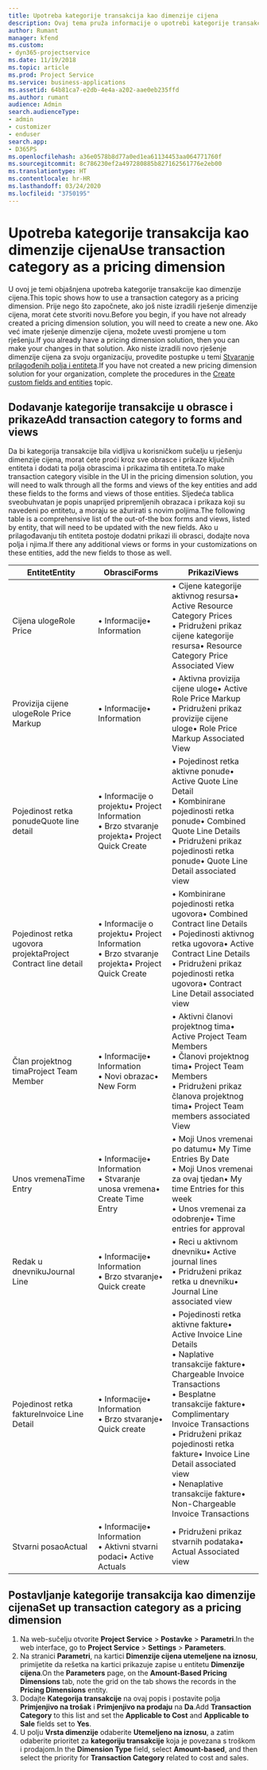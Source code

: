 ```yaml
---
title: Upotreba kategorije transakcija kao dimenzije cijena
description: Ovaj tema pruža informacije o upotrebi kategorije transakcije kao dimenzije cijena.
author: Rumant
manager: kfend
ms.custom:
- dyn365-projectservice
ms.date: 11/19/2018
ms.topic: article
ms.prod: Project Service
ms.service: business-applications
ms.assetid: 64b81ca7-e2db-4e4a-a202-aae0eb235ffd
ms.author: rumant
audience: Admin
search.audienceType:
- admin
- customizer
- enduser
search.app:
- D365PS
ms.openlocfilehash: a36e0578b8d77a0ed1ea61134453aa064771760f
ms.sourcegitcommit: 8c786230ef2a497280885b827162561776e2eb00
ms.translationtype: HT
ms.contentlocale: hr-HR
ms.lasthandoff: 03/24/2020
ms.locfileid: "3750195"
---
```

# <a name="use-transaction-category-as-a-pricing-dimension"></a><span data-ttu-id="a75d5-103">Upotreba kategorije transakcija kao dimenzije cijena</span><span class="sxs-lookup"><span data-stu-id="a75d5-103">Use transaction category as a pricing dimension</span></span>
<span data-ttu-id="a75d5-104">U ovoj je temi objašnjena upotreba kategorije transakcije kao dimenzije cijena.</span><span class="sxs-lookup"><span data-stu-id="a75d5-104">This topic shows how to use a transaction category as a pricing dimension.</span></span> <span data-ttu-id="a75d5-105">Prije nego što započnete, ako još niste izradili rješenje dimenzije cijena, morat ćete stvoriti novu.</span><span class="sxs-lookup"><span data-stu-id="a75d5-105">Before you begin, if you have not already created a pricing dimension solution, you will need to create a new one.</span></span> <span data-ttu-id="a75d5-106">Ako već imate rješenje dimenzije cijena, možete uvesti promjene u tom rješenju.</span><span class="sxs-lookup"><span data-stu-id="a75d5-106">If you already have a pricing dimension solution, then you can make your changes in that solution.</span></span> <span data-ttu-id="a75d5-107">Ako niste izradili novo rješenje dimenzije cijena za svoju organizaciju, provedite postupke u temi [Stvaranje prilagođenih polja i entiteta](create-custom-fields-entities.md).</span><span class="sxs-lookup"><span data-stu-id="a75d5-107">If you have not created a new pricing dimension solution for your organization, complete the procedures in the [Create custom fields and entities](create-custom-fields-entities.md) topic.</span></span>

## <a name="add-transaction-category-to-forms-and-views"></a><span data-ttu-id="a75d5-108">Dodavanje kategorije transakcije u obrasce i prikaze</span><span class="sxs-lookup"><span data-stu-id="a75d5-108">Add transaction category to forms and views</span></span>
<span data-ttu-id="a75d5-109">Da bi kategorija transakcije bila vidljiva u korisničkom sučelju u rješenju dimenzije cijena, morat ćete proći kroz sve obrasce i prikaze ključnih entiteta i dodati ta polja obrascima i prikazima tih entiteta.</span><span class="sxs-lookup"><span data-stu-id="a75d5-109">To make transaction category visible in the UI in the pricing dimension solution, you will need to walk through all the forms and views of the key entities and add these fields to the forms and views of those entities.</span></span>
<span data-ttu-id="a75d5-110">Sljedeća tablica sveobuhvatan je popis unaprijed pripremljenih obrazaca i prikaza koji su navedeni po entitetu, a moraju se ažurirati s novim poljima.</span><span class="sxs-lookup"><span data-stu-id="a75d5-110">The following table is a comprehensive list of the out-of-the box forms and views, listed by entity, that will need to be updated with the new fields.</span></span> <span data-ttu-id="a75d5-111">Ako u prilagođavanju tih entiteta postoje dodatni prikazi ili obrasci, dodajte nova polja i njima.</span><span class="sxs-lookup"><span data-stu-id="a75d5-111">If there any additional views or forms in your customizations on these entities, add the new fields to those as well.</span></span>

|  <span data-ttu-id="a75d5-112">Entitet</span><span class="sxs-lookup"><span data-stu-id="a75d5-112">Entity</span></span>        | <span data-ttu-id="a75d5-113">Obrasci</span><span class="sxs-lookup"><span data-stu-id="a75d5-113">Forms</span></span>     |<span data-ttu-id="a75d5-114">Prikazi</span><span class="sxs-lookup"><span data-stu-id="a75d5-114">Views</span></span>        |
| ------------------------------|---------------------------------|----------------------------------|
|  <span data-ttu-id="a75d5-115">Cijena uloge</span><span class="sxs-lookup"><span data-stu-id="a75d5-115">Role Price</span></span>|<span data-ttu-id="a75d5-116">• Informacije</span><span class="sxs-lookup"><span data-stu-id="a75d5-116">• Information</span></span> |<span data-ttu-id="a75d5-117">• Cijene kategorije aktivnog resursa</span><span class="sxs-lookup"><span data-stu-id="a75d5-117">• Active Resource Category Prices</span></span><br> <span data-ttu-id="a75d5-118">• Pridruženi prikaz cijene kategorije resursa</span><span class="sxs-lookup"><span data-stu-id="a75d5-118">• Resource Category Price Associated View</span></span>|
|  <span data-ttu-id="a75d5-119">Provizija cijene uloge</span><span class="sxs-lookup"><span data-stu-id="a75d5-119">Role Price Markup</span></span>|<span data-ttu-id="a75d5-120">• Informacije</span><span class="sxs-lookup"><span data-stu-id="a75d5-120">• Information</span></span>|<span data-ttu-id="a75d5-121">• Aktivna provizija cijene uloge</span><span class="sxs-lookup"><span data-stu-id="a75d5-121">• Active Role Price Markup</span></span><br><span data-ttu-id="a75d5-122">• Pridruženi prikaz provizije cijene uloge</span><span class="sxs-lookup"><span data-stu-id="a75d5-122">• Role Price Markup Associated View</span></span>|
|  <span data-ttu-id="a75d5-123">Pojedinost retka ponude</span><span class="sxs-lookup"><span data-stu-id="a75d5-123">Quote line detail</span></span>|<span data-ttu-id="a75d5-124">• Informacije o projektu</span><span class="sxs-lookup"><span data-stu-id="a75d5-124">• Project Information</span></span><br><span data-ttu-id="a75d5-125">• Brzo stvaranje projekta</span><span class="sxs-lookup"><span data-stu-id="a75d5-125">• Project Quick Create</span></span>|<span data-ttu-id="a75d5-126">• Pojedinost retka aktivne ponude</span><span class="sxs-lookup"><span data-stu-id="a75d5-126">• Active Quote Line Detail</span></span><br><span data-ttu-id="a75d5-127">• Kombinirane pojedinosti retka ponude</span><span class="sxs-lookup"><span data-stu-id="a75d5-127">• Combined Quote Line Details</span></span><br><span data-ttu-id="a75d5-128">• Pridruženi prikaz pojedinosti retka ponude</span><span class="sxs-lookup"><span data-stu-id="a75d5-128">• Quote Line Detail associated view</span></span>|
|  <span data-ttu-id="a75d5-129">Pojedinost retka ugovora projekta</span><span class="sxs-lookup"><span data-stu-id="a75d5-129">Project Contract line detail</span></span>|<span data-ttu-id="a75d5-130">• Informacije o projektu</span><span class="sxs-lookup"><span data-stu-id="a75d5-130">• Project Information</span></span><br><span data-ttu-id="a75d5-131">• Brzo stvaranje projekta</span><span class="sxs-lookup"><span data-stu-id="a75d5-131">• Project Quick Create</span></span>|<span data-ttu-id="a75d5-132">• Kombinirane pojedinosti retka ugovora</span><span class="sxs-lookup"><span data-stu-id="a75d5-132">• Combined Contract line Details</span></span><br><span data-ttu-id="a75d5-133">• Pojedinosti aktivnog retka ugovora</span><span class="sxs-lookup"><span data-stu-id="a75d5-133">• Active Contract Line Details</span></span><br><span data-ttu-id="a75d5-134">• Pridruženi prikaz pojedinosti retka ugovora</span><span class="sxs-lookup"><span data-stu-id="a75d5-134">• Contract Line Detail associated view</span></span>|
|  <span data-ttu-id="a75d5-135">Član projektnog tima</span><span class="sxs-lookup"><span data-stu-id="a75d5-135">Project Team Member</span></span>|<span data-ttu-id="a75d5-136">• Informacije</span><span class="sxs-lookup"><span data-stu-id="a75d5-136">• Information</span></span><br><span data-ttu-id="a75d5-137">• Novi obrazac</span><span class="sxs-lookup"><span data-stu-id="a75d5-137">• New Form</span></span>|<span data-ttu-id="a75d5-138">• Aktivni članovi projektnog tima</span><span class="sxs-lookup"><span data-stu-id="a75d5-138">• Active Project Team Members</span></span><br><span data-ttu-id="a75d5-139">• Članovi projektnog tima</span><span class="sxs-lookup"><span data-stu-id="a75d5-139">• Project Team Members</span></span><br><span data-ttu-id="a75d5-140">• Pridruženi prikaz članova projektnog tima</span><span class="sxs-lookup"><span data-stu-id="a75d5-140">• Project Team members associated View</span></span>|
|  <span data-ttu-id="a75d5-141">Unos vremena</span><span class="sxs-lookup"><span data-stu-id="a75d5-141">Time Entry</span></span>|<span data-ttu-id="a75d5-142">• Informacije</span><span class="sxs-lookup"><span data-stu-id="a75d5-142">• Information</span></span><br><span data-ttu-id="a75d5-143">• Stvaranje unosa vremena</span><span class="sxs-lookup"><span data-stu-id="a75d5-143">• Create Time Entry</span></span>|<span data-ttu-id="a75d5-144">• Moji Unos vremenai po datumu</span><span class="sxs-lookup"><span data-stu-id="a75d5-144">• My Time Entries By Date</span></span><br><span data-ttu-id="a75d5-145">• Moji Unos vremenai za ovaj tjedan</span><span class="sxs-lookup"><span data-stu-id="a75d5-145">• My time Entries for this week</span></span><br><span data-ttu-id="a75d5-146">• Unos vremenai za odobrenje</span><span class="sxs-lookup"><span data-stu-id="a75d5-146">• Time entries for approval</span></span>|
|  <span data-ttu-id="a75d5-147">Redak u dnevniku</span><span class="sxs-lookup"><span data-stu-id="a75d5-147">Journal Line</span></span>|<span data-ttu-id="a75d5-148">• Informacije</span><span class="sxs-lookup"><span data-stu-id="a75d5-148">• Information</span></span><br><span data-ttu-id="a75d5-149">• Brzo stvaranje</span><span class="sxs-lookup"><span data-stu-id="a75d5-149">• Quick create</span></span>|<span data-ttu-id="a75d5-150">• Reci u aktivnom dnevniku</span><span class="sxs-lookup"><span data-stu-id="a75d5-150">• Active journal lines</span></span><br><span data-ttu-id="a75d5-151">• Pridruženi prikaz retka u dnevniku</span><span class="sxs-lookup"><span data-stu-id="a75d5-151">• Journal Line associated view</span></span>|
|  <span data-ttu-id="a75d5-152">Pojedinost retka fakture</span><span class="sxs-lookup"><span data-stu-id="a75d5-152">Invoice Line Detail</span></span>|<span data-ttu-id="a75d5-153">• Informacije</span><span class="sxs-lookup"><span data-stu-id="a75d5-153">• Information</span></span><br><span data-ttu-id="a75d5-154">• Brzo stvaranje</span><span class="sxs-lookup"><span data-stu-id="a75d5-154">• Quick create</span></span>|<span data-ttu-id="a75d5-155">• Pojedinosti retka aktivne fakture</span><span class="sxs-lookup"><span data-stu-id="a75d5-155">• Active Invoice Line Details</span></span><br><span data-ttu-id="a75d5-156">• Naplative transakcije fakture</span><span class="sxs-lookup"><span data-stu-id="a75d5-156">• Chargeable Invoice Transactions</span></span><br><span data-ttu-id="a75d5-157">• Besplatne transakcije fakture</span><span class="sxs-lookup"><span data-stu-id="a75d5-157">• Complimentary Invoice Transactions</span></span><br><span data-ttu-id="a75d5-158">• Pridruženi prikaz pojedinosti retka fakture</span><span class="sxs-lookup"><span data-stu-id="a75d5-158">• Invoice Line Detail associated view</span></span><br><span data-ttu-id="a75d5-159">• Nenaplative transakcije fakture</span><span class="sxs-lookup"><span data-stu-id="a75d5-159">• Non-Chargeable Invoice Transactions</span></span>|
|  <span data-ttu-id="a75d5-160">Stvarni posao</span><span class="sxs-lookup"><span data-stu-id="a75d5-160">Actual</span></span>|<span data-ttu-id="a75d5-161">• Informacije</span><span class="sxs-lookup"><span data-stu-id="a75d5-161">• Information</span></span><br><span data-ttu-id="a75d5-162">• Aktivni stvarni podaci</span><span class="sxs-lookup"><span data-stu-id="a75d5-162">• Active Actuals</span></span>|<span data-ttu-id="a75d5-163">• Pridruženi prikaz stvarnih podataka</span><span class="sxs-lookup"><span data-stu-id="a75d5-163">• Actual Associated view</span></span>|

## <a name="set-up-transaction-category-as-a-pricing-dimension"></a><span data-ttu-id="a75d5-164">Postavljanje kategorije transakcija kao dimenzije cijena</span><span class="sxs-lookup"><span data-stu-id="a75d5-164">Set up transaction category as a pricing dimension</span></span>

1. <span data-ttu-id="a75d5-165">Na web-sučelju otvorite **Project Service** > **Postavke** > **Parametri**.</span><span class="sxs-lookup"><span data-stu-id="a75d5-165">In the web interface, go to **Project Service** > **Settings** > **Parameters**.</span></span> 
2. <span data-ttu-id="a75d5-166">Na stranici **Parametri**, na kartici **Dimenzije cijena utemeljene na iznosu**, primijetite da rešetka na kartici prikazuje zapise u entitetu **Dimenzije cijena**.</span><span class="sxs-lookup"><span data-stu-id="a75d5-166">On the **Parameters** page, on the **Amount-Based Pricing Dimensions** tab, note the grid on the tab shows the records in the **Pricing Dimensions** entity.</span></span>
3. <span data-ttu-id="a75d5-167">Dodajte **Kategorija transakcije** na ovaj popis i postavite polja **Primjenjivo na trošak** i **Primjenjivo na prodaju** na **Da**.</span><span class="sxs-lookup"><span data-stu-id="a75d5-167">Add **Transaction Category** to this list and set the **Applicable to Cost** and **Applicable to Sale** fields set to **Yes**.</span></span>
4. <span data-ttu-id="a75d5-168">U polju **Vrsta dimenzije** odaberite **Utemeljeno na iznosu**, a zatim odaberite prioritet za **kategoriju transakcije** koja je povezana s troškom i prodajom.</span><span class="sxs-lookup"><span data-stu-id="a75d5-168">In the **Dimension Type** field, select **Amount-based**, and then select the priority for **Transaction Category** related to cost and sales.</span></span>
